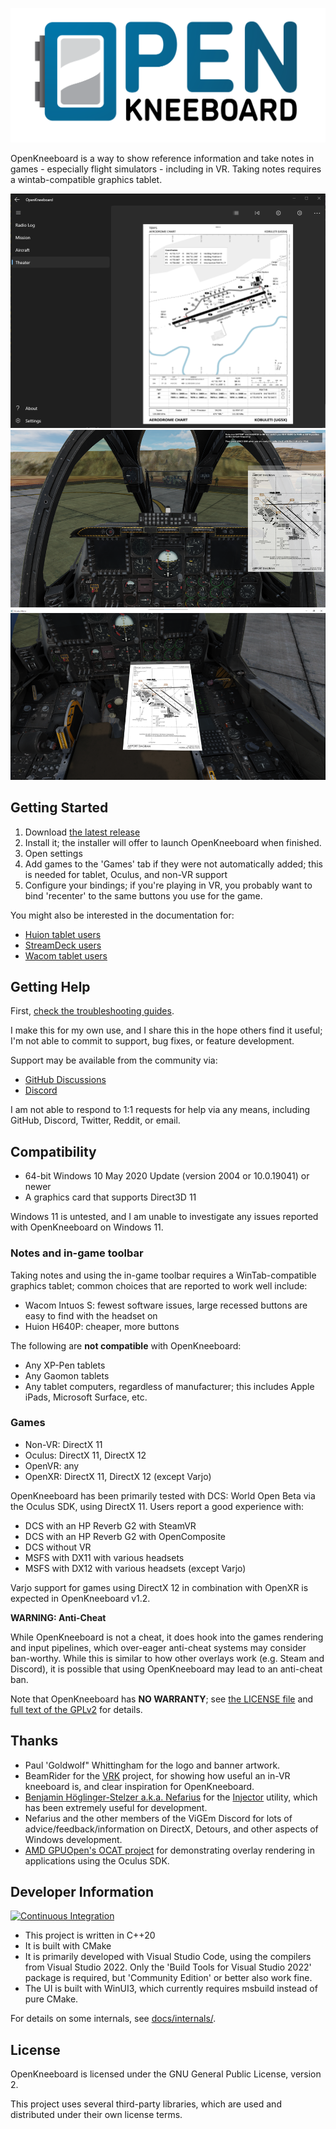 ![OpenKneeboard](assets/OpenKneeboard_Logos_Color.svg)

OpenKneeboard is a way to show reference information and take notes in games - especially flight simulators - including in VR. Taking notes requires a wintab-compatible graphics tablet.

![Screenshot of the main app](docs/screenshots/config-app.png)
![Non-VR Screenshot](docs/screenshots/non-vr.png)
![VR Screenshot](docs/screenshots/theater.png)

## Getting Started

1. Download [the latest release](https://github.com/fredemmott/OpenKneeboard/releases/latest)
2. Install it; the installer will offer to launch OpenKneeboard when finished.
3. Open settings
4. Add games to the 'Games' tab if they were not automatically added; this is needed for tablet, Oculus, and non-VR support
5. Configure your bindings; if you're playing in VR, you probably want to bind 'recenter' to the same buttons you use for the game.

You might also be interested in the documentation for:

* [Huion tablet users](docs/huion.md)
* [StreamDeck users](docs/streamdeck.md)
* [Wacom tablet users](docs/wacom.md)

## Getting Help

First, [check the troubleshooting guides](https://github.com/OpenKneeboard/OpenKneeboard/tree/master/docs/troubleshooting).

I make this for my own use, and I share this in the hope others find it useful; I'm not able to commit to support, bug fixes, or feature development.

Support may be available from the community via:

- [GitHub Discussions](https://github.com/fredemmott/OpenKneeboard/discussions)
- [Discord](https://go.openkneeboard.com/discord)

I am not able to respond to 1:1 requests for help via any means, including GitHub, Discord, Twitter, Reddit, or email.

## Compatibility

- 64-bit Windows 10 May 2020 Update (version 2004 or 10.0.19041) or newer
- A graphics card that supports Direct3D 11

Windows 11 is untested, and I am unable to investigate any issues reported with OpenKneeboard on Windows 11.

### Notes and in-game toolbar

Taking notes and using the in-game toolbar requires a WinTab-compatible graphics tablet; common choices that are reported to work well include:

- Wacom Intuos S: fewest software issues, large recessed buttons are easy to find with the headset on
- Huion H640P: cheaper, more buttons

The following are **not compatible** with OpenKneeboard:

- Any XP-Pen tablets
- Any Gaomon tablets
- Any tablet computers, regardless of manufacturer; this includes Apple iPads, Microsoft Surface, etc.

### Games

- Non-VR: DirectX 11
- Oculus: DirectX 11, DirectX 12
- OpenVR: any
- OpenXR: DirectX 11, DirectX 12 (except Varjo)

OpenKneeboard has been primarily tested with DCS: World Open Beta via the Oculus SDK, using DirectX 11. Users report a good experience with:

* DCS with an HP Reverb G2 with SteamVR
* DCS with an HP Reverb G2 with OpenComposite
* DCS without VR
* MSFS with DX11 with various headsets
* MSFS with DX12 with various headsets (except Varjo)

Varjo support for games using DirectX 12 in combination with OpenXR is expected in OpenKneeboard v1.2.

**WARNING: Anti-Cheat**

While OpenKneeboard is not a cheat, it does hook into the games rendering and input pipelines, which over-eager anti-cheat systems may consider ban-worthy. While this is similar to how other overlays work (e.g. Steam and Discord), it is possible that using OpenKneeboard may lead to an anti-cheat ban.

Note that OpenKneeboard has **NO WARRANTY**; see [the LICENSE file](LICENSE) and [full text of the GPLv2](gpl-2.0.txt) for details.

## Thanks

- Paul 'Goldwolf" Whittingham for the logo and banner artwork.
- BeamRider for the [VRK](https://forums.eagle.ru/topic/211308-vrk-a-virtual-reality-enabled-kneeboard-with-touch-and-ink-support) project, for showing how useful an in-VR kneeboard is, and clear inspiration for OpenKneeboard.
- [Benjamin Höglinger-Stelzer a.k.a. Nefarius](https://nefarius.at/) for the [Injector](https://github.com/nefarius/Injector) utility, which has been extremely useful for development.
- Nefarius and the other members of the ViGEm Discord for lots of advice/feedback/information on DirectX, Detours, and other aspects of Windows development.
- [AMD GPUOpen's OCAT project](https://gpuopen.com/ocat/) for demonstrating overlay rendering in applications using the Oculus SDK.

## Developer Information

[![Continuous Integration](https://github.com/fredemmott/OpenKneeboard/actions/workflows/ci.yml/badge.svg)](https://github.com/fredemmott/OpenKneeboard/actions/workflows/ci.yml)

- This project is written in C++20
- It is built with CMake
- It is primarily developed with Visual Studio Code, using the compilers from Visual Studio 2022. Only the 'Build Tools for Visual Studio 2022' package is required, but 'Community Edition' or better also work fine.
- The UI is built with WinUI3, which currently requires msbuild instead of pure CMake.

For details on some internals, see [docs/internals/](docs/internals/).

## License

OpenKneeboard is licensed under the GNU General Public License, version 2.

This project uses several third-party libraries, which are used and distributed under their own license terms.
